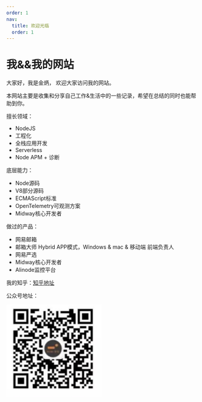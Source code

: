 ```yaml
---
order: 1
nav:
  title: 欢迎光临
  order: 1
---
```


# 我&&我的网站

大家好，我是金炳， 欢迎大家访问我的网站。

本网站主要是收集和分享自己工作&生活中的一些记录，希望在总结的同时也能帮助到你。

擅长领域：
- NodeJS
- 工程化
- 全栈应用开发
- Serverless
- Node APM + 诊断

底层能力：
- Node源码
- V8部分源码
- ECMAScript标准
- OpenTelemetry可观测方案
- Midway核心开发者

做过的产品：
- 网易邮箱
- 邮箱大师 Hybrid APP模式，Windows & mac & 移动端 前端负责人
- 网易严选
- Midway核心开发者
- Alinode监控平台

我的知乎：<a href="https://www.zhihu.com/people/stone-jin-52/posts" target="_blank">知乎地址</a>

公众号地址：

<img src="../../img/server/weixin.png" width="250px">

